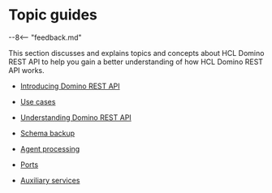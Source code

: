 # Topic guides

--8<-- "feedback.md"

This section discusses and explains topics and concepts about HCL Domino REST API to help you gain a better understanding of how HCL Domino REST API works.

- [Introducing Domino REST API](introducingrestapi.md)

- [Use cases](usecases.md)

- [Understanding Domino REST API](understanding.md)

- [Schema backup](schemabackup.md)

- [Agent processing](agents.md)

- [Ports](configuringPorts.md)

- [Auxiliary services](auxiliary/index.md)


<!--
- [Schema and scopes](schemascope.md)
- [How HCL Domino REST API works](howkeepworks.md)
- [Form modes](formmodes.md)
- [Domino REST API is different](keepdifference.md)
- [HCL Domino REST API flows](keepFlows.md)
- [Factories and caches](KeepFactory-and-caches.md)
- [Architectural decisions](architecture.md)
- [Planning your application](planning.md)
- [Barbican](barbican.md)
- [EventBus](eventbus.md)
- [HTTP handler](httpHandler.md)
- [DominoJNX](dominojnx.md)
- [Domino REST API and Proxy](keepasproxy.md)
- [Reserved Form mode names](../references/usingdominorestapi/modenames.md)
- [Web world - a primer](notesprimer.md)-->

